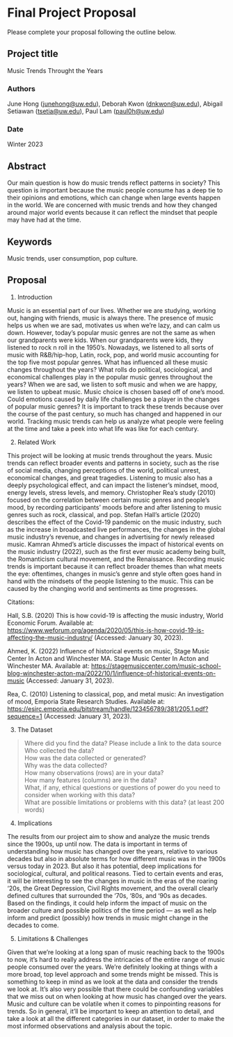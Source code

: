 # Final Project Proposal

Please complete your proposal following the outline below.

## Project title

Music Trends Throught the Years

### Authors

June Hong (junehong@uw.edu), Deborah Kwon (dnkwon@uw.edu), Abigail Setiawan (tsetia@uw.edu), Paul Lam (paul0h@uw.edu)
### Date

Winter 2023
## Abstract

Our main question is how do music trends reflect patterns in society? This question is important because the music people consume has a deep tie to their opinions and emotions, which can change when large events happen in the world. We are concerned with music trends and how they changed around major world events because it can reflect the mindset that people may have had at the time.

## Keywords

Music trends, user consumption, pop culture.

## Proposal

1. Introduction  

Music is an essential part of our lives. Whether we are studying, working out, hanging with friends, music is always there. The presence of music helps us when we are sad, motivates us when we’re lazy, and can calm us down. However, today’s popular music genres are not the same as when our grandparents were kids. When our grandparents were kids, they listened to rock n roll in the 1950’s. Nowadays, we listened to all sorts of music with R&B/hip-hop, Latin, rock, pop, and world music accounting for the top five most popular genres. What has influenced all these music changes throughout the years? What rolls do political, sociological, and economical challenges play in the popular music genres throughout the years? When we are sad, we listen to soft music and when we are happy, we listen to upbeat music. Music choice is chosen based off of one’s mood. Could emotions caused by daily life challenges be a player in the changes of popular music genres? It is important to track these trends because over the course of the past century, so much has changed and happened in our world. Tracking music trends can help us analyze what people were feeling at the time and take a peek into what life was like for each century. 

2. Related Work  

This project will be looking at music trends throughout the years. Music trends can reflect broader events and patterns in society, such as the rise of social media, changing perceptions of the world, political unrest, economical changes, and great tragedies. Listening to music also has a deeply psychological effect, and can impact the listener’s mindset, mood, energy levels, stress levels, and memory. Christopher Rea’s study (2010) focused on the correlation between certain music genres and people’s mood, by recording participants’ moods before and after listening to music genres such as rock, classical, and pop. Stefan Hall’s article (2020) describes the effect of the Covid-19 pandemic on the music industry, such as the increase in broadcasted live performances, the changes in the global music industry’s revenue, and changes in advertising for newly released music. Kamran Ahmed’s article discusses the impact of historical events on the music industry (2022), such as the first ever music academy being built, the Romanticism cultural movement, and the Renaissance. Recording music trends is important because it can reflect broader themes than what meets the eye: oftentimes, changes in music’s genre and style often goes hand in hand with the mindsets of the people listening to the music. This can be caused by the changing world and sentiments as time progresses.

Citations:

Hall, S.B. (2020) This is how covid-19 is affecting the music industry, World Economic Forum. Available at: https://www.weforum.org/agenda/2020/05/this-is-how-covid-19-is-affecting-the-music-industry/ (Accessed: January 30, 2023). 

Ahmed, K. (2022) Influence of historical events on music, Stage Music Center In Acton and Winchester MA. Stage Music Center In Acton and Winchester MA. Available at: https://stagemusiccenter.com/music-school-blog-winchester-acton-ma/2022/10/1/influence-of-historical-events-on-music (Accessed: January 31, 2023). 

Rea, C. (2010) Listening to classical, pop, and metal music: An investigation of mood, Emporia State Research Studies. Available at: https://esirc.emporia.edu/bitstream/handle/123456789/381/205.1.pdf?sequence=1 (Accessed: January 31, 2023). 

3. The Dataset

> Where did you find the data? Please include a link to the data source  
> Who collected the data?  
> How was the data collected or generated?  
> Why was the data collected?  
>How many observations (rows) are in your data?  
> How many features (columns) are in the data?  
> What, if any, ethical questions or questions of power do you need to consider when working with this data?  
> What are possible limitations or problems with this data?   (at least 200 words)

4. Implications

The results from our project aim to show and analyze the music trends since the 1900s, up until now. The data is important in terms of understanding how music has changed over the years, relative to various decades but also in absolute terms for how different music was in the 1900s versus today in 2023. But also it has potential, deep implications for sociological, cultural, and political reasons. Tied to certain events and eras, it will be interesting to see the changes in music in the eras of the roaring ‘20s, the Great Depression, Civil Rights movement, and the overall clearly defined cultures that surrounded the ‘70s, ‘80s, and ‘90s as decades. Based on the findings, it could help inform the impact of music on the broader culture and possible politics of the time period — as well as help inform and predict (possibly) how trends in music might change in the decades to come.

5. Limitations & Challenges

Given that we’re looking at a long span of music reaching back to the 1900s to now, it’s hard to really address the intricacies of the entire range of music people consumed over the years. We’re definitely looking at things with a more broad, top level approach and some trends might be missed. This is something to keep in mind as we look at the data and consider the trends we look at. It’s also very possible that there could be confounding variables that we miss out on when looking at how music has changed over the years. Music and culture can be volatile when it comes to pinpointing reasons for trends. So in general, it’ll be important to keep an attention to detail, and take a look at all the different categories in our dataset, in order to make the most informed observations and analysis about the topic.
